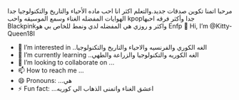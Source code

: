 مرحبا اتمنا تكوين صدقات جديد.والتعلم اكثر انا احب ماده الأحياء والتاريخ والتكنولوجيا جدا الهوايات المفضله الغناء وسمع الموسيقه واحب kpopجدا وأكثر فرقه احبها Blackpinkواكثر و روزي هي المفضله لدي ونمط للخاص بي هو Enfp  👋 Hi, I’m @Kitty-Queen18ا
- 👀 I’m interested in ..الغه الكوري والفرنسيه والاحياء والتاريخ والتكنولوجيا 
- 🌱 I’m currently learning ..الغه الكوريه والتكنولوجيا والزراعة والطهي 
- 💞️ I’m looking to collaborate on ...
- 📫 How to reach me ...
- 😄 Pronouns: ...هي 
- ⚡ Fun fact: ...اعشق الغناء واتمنى الذهاب الي كوريه 

<!---
Kitty-Queen18/Kitty-Queen18 is a ✨ special ✨ repository because its `README.md` (this file) appears on your GitHub profile.
You can click the Preview link to take a look at your changes.
